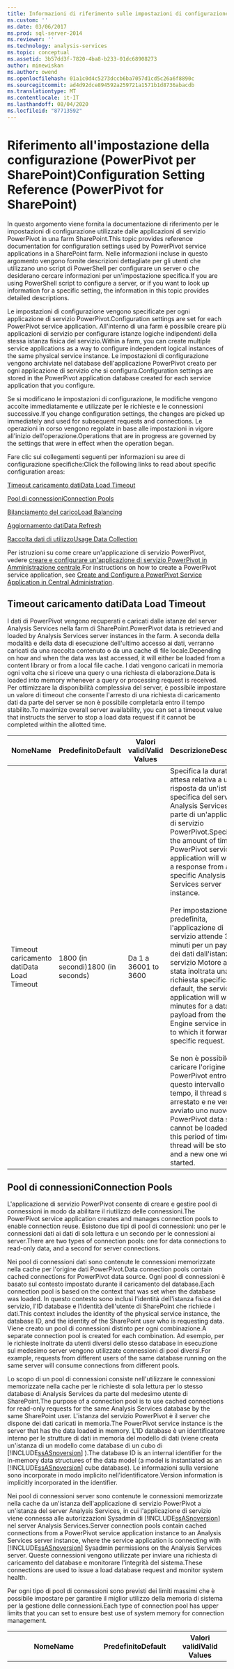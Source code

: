 ```yaml
---
title: Informazioni di riferimento sulle impostazioni di configurazione (PowerPivot per SharePoint) | Microsoft Docs
ms.custom: ''
ms.date: 03/06/2017
ms.prod: sql-server-2014
ms.reviewer: ''
ms.technology: analysis-services
ms.topic: conceptual
ms.assetid: 3b57dd3f-7820-4ba8-b233-01dc68908273
author: minewiskan
ms.author: owend
ms.openlocfilehash: 01a1c0d4c5273dccb6ba7057d1cd5c26a6f8890c
ms.sourcegitcommit: ad4d92dce894592a259721a1571b1d8736abacdb
ms.translationtype: MT
ms.contentlocale: it-IT
ms.lasthandoff: 08/04/2020
ms.locfileid: "87713592"
---
```

# <a name="configuration-setting-reference-powerpivot-for-sharepoint"></a><span data-ttu-id="3c150-102">Riferimento all'impostazione della configurazione (PowerPivot per SharePoint)</span><span class="sxs-lookup"><span data-stu-id="3c150-102">Configuration Setting Reference (PowerPivot for SharePoint)</span></span>
  <span data-ttu-id="3c150-103">In questo argomento viene fornita la documentazione di riferimento per le impostazioni di configurazione utilizzate dalle applicazioni di servizio PowerPivot in una farm SharePoint.</span><span class="sxs-lookup"><span data-stu-id="3c150-103">This topic provides reference documentation for configuration settings used by PowerPivot service applications in a SharePoint farm.</span></span> <span data-ttu-id="3c150-104">Nelle informazioni incluse in questo argomento vengono fornite descrizioni dettagliate per gli utenti che utilizzano uno script di PowerShell per configurare un server o che desiderano cercare informazioni per un'impostazione specifica.</span><span class="sxs-lookup"><span data-stu-id="3c150-104">If you are using PowerShell script to configure a server, or if you want to look up information for a specific setting, the information in this topic provides detailed descriptions.</span></span>  
  
 <span data-ttu-id="3c150-105">Le impostazioni di configurazione vengono specificate per ogni applicazione di servizio PowerPivot.</span><span class="sxs-lookup"><span data-stu-id="3c150-105">Configuration settings are set for each PowerPivot service application.</span></span> <span data-ttu-id="3c150-106">All'interno di una farm è possibile creare più applicazioni di servizio per configurare istanze logiche indipendenti della stessa istanza fisica del servizio.</span><span class="sxs-lookup"><span data-stu-id="3c150-106">Within a farm, you can create multiple service applications as a way to configure independent logical instances of the same physical service instance.</span></span> <span data-ttu-id="3c150-107">Le impostazioni di configurazione vengono archiviate nel database dell'applicazione PowerPivot creato per ogni applicazione di servizio che si configura.</span><span class="sxs-lookup"><span data-stu-id="3c150-107">Configuration settings are stored in the PowerPivot application database created for each service application that you configure.</span></span>  
  
 <span data-ttu-id="3c150-108">Se si modificano le impostazioni di configurazione, le modifiche vengono accolte immediatamente e utilizzate per le richieste e le connessioni successive.</span><span class="sxs-lookup"><span data-stu-id="3c150-108">If you change configuration settings, the changes are picked up immediately and used for subsequent requests and connections.</span></span> <span data-ttu-id="3c150-109">Le operazioni in corso vengono regolate in base alle impostazioni in vigore all'inizio dell'operazione.</span><span class="sxs-lookup"><span data-stu-id="3c150-109">Operations that are in progress are governed by the settings that were in effect when the operation began.</span></span>  
  
 <span data-ttu-id="3c150-110">Fare clic sui collegamenti seguenti per informazioni su aree di configurazione specifiche:</span><span class="sxs-lookup"><span data-stu-id="3c150-110">Click the following links to read about specific configuration areas:</span></span>  
  
 [<span data-ttu-id="3c150-111">Timeout caricamento dati</span><span class="sxs-lookup"><span data-stu-id="3c150-111">Data Load Timeout</span></span>](#LoadingData)  
  
 [<span data-ttu-id="3c150-112">Pool di connessioni</span><span class="sxs-lookup"><span data-stu-id="3c150-112">Connection Pools</span></span>](#ConnectionPool)  
  
 [<span data-ttu-id="3c150-113">Bilanciamento del carico</span><span class="sxs-lookup"><span data-stu-id="3c150-113">Load Balancing</span></span>](#AllocationScheme)  
  
 [<span data-ttu-id="3c150-114">Aggiornamento dati</span><span class="sxs-lookup"><span data-stu-id="3c150-114">Data Refresh</span></span>](#DataRefresh)  
  
 [<span data-ttu-id="3c150-115">Raccolta dati di utilizzo</span><span class="sxs-lookup"><span data-stu-id="3c150-115">Usage Data Collection</span></span>](#UsageData)  
  
 <span data-ttu-id="3c150-116">Per istruzioni su come creare un'applicazione di servizio PowerPivot, vedere [creare e configurare un'applicazione di servizio PowerPivot in Amministrazione centrale](create-and-configure-power-pivot-service-application-in-ca.md).</span><span class="sxs-lookup"><span data-stu-id="3c150-116">For instructions on how to create a PowerPivot service application, see [Create and Configure a PowerPivot Service Application in Central Administration](create-and-configure-power-pivot-service-application-in-ca.md).</span></span>  
  
##  <a name="data-load-timeout"></a><a name="LoadingData"></a> <span data-ttu-id="3c150-117">Timeout caricamento dati</span><span class="sxs-lookup"><span data-stu-id="3c150-117">Data Load Timeout</span></span>  
 <span data-ttu-id="3c150-118">I dati di PowerPivot vengono recuperati e caricati dalle istanze del server Analysis Services nella farm di SharePoint.</span><span class="sxs-lookup"><span data-stu-id="3c150-118">PowerPivot data is retrieved and loaded by Analysis Services server instances in the farm.</span></span> <span data-ttu-id="3c150-119">A seconda della modalità e della data di esecuzione dell'ultimo accesso ai dati, verranno caricati da una raccolta contenuto o da una cache di file locale.</span><span class="sxs-lookup"><span data-stu-id="3c150-119">Depending on how and when the data was last accessed, it will either be loaded from a content library or from a local file cache.</span></span> <span data-ttu-id="3c150-120">I dati vengono caricati in memoria ogni volta che si riceve una query o una richiesta di elaborazione.</span><span class="sxs-lookup"><span data-stu-id="3c150-120">Data is loaded into memory whenever a query or processing request is received.</span></span> <span data-ttu-id="3c150-121">Per ottimizzare la disponibilità complessiva del server, è possibile impostare un valore di timeout che consente l'arresto di una richiesta di caricamento dati da parte del server se non è possibile completarla entro il tempo stabilito.</span><span class="sxs-lookup"><span data-stu-id="3c150-121">To maximize overall server availability, you can set a timeout value that instructs the server to stop a load data request if it cannot be completed within the allotted time.</span></span>  
  
|<span data-ttu-id="3c150-122">Nome</span><span class="sxs-lookup"><span data-stu-id="3c150-122">Name</span></span>|<span data-ttu-id="3c150-123">Predefinito</span><span class="sxs-lookup"><span data-stu-id="3c150-123">Default</span></span>|<span data-ttu-id="3c150-124">Valori validi</span><span class="sxs-lookup"><span data-stu-id="3c150-124">Valid Values</span></span>|<span data-ttu-id="3c150-125">Descrizione</span><span class="sxs-lookup"><span data-stu-id="3c150-125">Description</span></span>|  
|----------|-------------|------------------|-----------------|  
|<span data-ttu-id="3c150-126">Timeout caricamento dati</span><span class="sxs-lookup"><span data-stu-id="3c150-126">Data Load Timeout</span></span>|<span data-ttu-id="3c150-127">1800 (in secondi)</span><span class="sxs-lookup"><span data-stu-id="3c150-127">1800 (in seconds)</span></span>|<span data-ttu-id="3c150-128">Da 1 a 3600</span><span class="sxs-lookup"><span data-stu-id="3c150-128">1 to 3600</span></span>|<span data-ttu-id="3c150-129">Specifica la durata di attesa relativa a una risposta da un'istanza specifica del server Analysis Services da parte di un'applicazione di servizio PowerPivot.</span><span class="sxs-lookup"><span data-stu-id="3c150-129">Specifies the amount of time a PowerPivot service application will wait for a response from a specific Analysis Services server instance.</span></span><br /><br /> <span data-ttu-id="3c150-130">Per impostazione predefinita, l'applicazione di servizio attende 30 minuti per un payload dei dati dall'istanza del servizio Motore a cui è stata inoltrata una richiesta specifica.</span><span class="sxs-lookup"><span data-stu-id="3c150-130">By default, the service application will wait 30 minutes for a data payload from the Engine service instance to which it forwarded a specific request.</span></span><br /><br /> <span data-ttu-id="3c150-131">Se non è possibile caricare l'origine dati PowerPivot entro questo intervallo di tempo, il thread sarà arrestato e ne verrà avviato uno nuovo.</span><span class="sxs-lookup"><span data-stu-id="3c150-131">If the PowerPivot data source cannot be loaded within this period of time, the thread will be stopped and a new one will be started.</span></span>|  
  
##  <a name="connection-pools"></a><a name="ConnectionPool"></a><span data-ttu-id="3c150-132">Pool di connessioni</span><span class="sxs-lookup"><span data-stu-id="3c150-132">Connection Pools</span></span>  
 <span data-ttu-id="3c150-133">L'applicazione di servizio PowerPivot consente di creare e gestire pool di connessioni in modo da abilitare il riutilizzo delle connessioni.</span><span class="sxs-lookup"><span data-stu-id="3c150-133">The PowerPivot service application creates and manages connection pools to enable connection reuse.</span></span> <span data-ttu-id="3c150-134">Esistono due tipi di pool di connessioni: uno per le connessioni dati ai dati di sola lettura e un secondo per le connessioni ai server.</span><span class="sxs-lookup"><span data-stu-id="3c150-134">There are two types of connection pools: one for data connections to read-only data, and a second for server connections.</span></span>  
  
 <span data-ttu-id="3c150-135">Nei pool di connessioni dati sono contenute le connessioni memorizzate nella cache per l'origine dati PowerPivot.</span><span class="sxs-lookup"><span data-stu-id="3c150-135">Data connection pools contain cached connections for PowerPivot data source.</span></span> <span data-ttu-id="3c150-136">Ogni pool di connessioni è basato sul contesto impostato durante il caricamento del database.</span><span class="sxs-lookup"><span data-stu-id="3c150-136">Each connection pool is based on the context that was set when the database was loaded.</span></span> <span data-ttu-id="3c150-137">In questo contesto sono inclusi l'identità dell'istanza fisica del servizio, l'ID database e l'identità dell'utente di SharePoint che richiede i dati.</span><span class="sxs-lookup"><span data-stu-id="3c150-137">This context includes the identity of the physical service instance, the database ID, and the identity of the SharePoint user who is requesting data.</span></span> <span data-ttu-id="3c150-138">Viene creato un pool di connessioni distinto per ogni combinazione.</span><span class="sxs-lookup"><span data-stu-id="3c150-138">A separate connection pool is created for each combination.</span></span> <span data-ttu-id="3c150-139">Ad esempio, per le richieste inoltrate da utenti diversi dello stesso database in esecuzione sul medesimo server vengono utilizzate connessioni di pool diversi.</span><span class="sxs-lookup"><span data-stu-id="3c150-139">For example, requests from different users of the same database running on the same server will consume connections from different pools.</span></span>  
  
 <span data-ttu-id="3c150-140">Lo scopo di un pool di connessioni consiste nell'utilizzare le connessioni memorizzate nella cache per le richieste di sola lettura per lo stesso database di Analysis Services da parte del medesimo utente di SharePoint.</span><span class="sxs-lookup"><span data-stu-id="3c150-140">The purpose of a connection pool is to use cached connections for read-only requests for the same Analysis Services database by the same SharePoint user.</span></span> <span data-ttu-id="3c150-141">L'istanza del servizio PowerPivot è il server che dispone dei dati caricati in memoria.</span><span class="sxs-lookup"><span data-stu-id="3c150-141">The PowerPivot service instance is the server that has the data loaded in memory.</span></span> <span data-ttu-id="3c150-142">L'ID database è un identificatore interno per le strutture di dati in memoria del modello di dati (viene creata un'istanza di un modello come database di un cubo di [!INCLUDE[ssASnoversion](../../includes/ssasnoversion-md.md)] ).</span><span class="sxs-lookup"><span data-stu-id="3c150-142">The database ID is an internal identifier for the in-memory data structures of the data model (a model is instantiated as an [!INCLUDE[ssASnoversion](../../includes/ssasnoversion-md.md)] cube database).</span></span> <span data-ttu-id="3c150-143">Le informazioni sulla versione sono incorporate in modo implicito nell'identificatore.</span><span class="sxs-lookup"><span data-stu-id="3c150-143">Version information is implicitly incorporated in the identifier.</span></span>  
  
 <span data-ttu-id="3c150-144">Nei pool di connessioni server sono contenute le connessioni memorizzate nella cache da un'istanza dell'applicazione di servizio PowerPivot a un'istanza del server Analysis Services, in cui l'applicazione di servizio viene connessa alle autorizzazioni Sysadmin di [!INCLUDE[ssASnoversion](../../includes/ssasnoversion-md.md)] nel server Analysis Services.</span><span class="sxs-lookup"><span data-stu-id="3c150-144">Server connection pools contain cached connections from a PowerPivot service application instance to an Analysis Services server instance, where the service application is connecting with [!INCLUDE[ssASnoversion](../../includes/ssasnoversion-md.md)] Sysadmin permissions on the Analysis Services server.</span></span> <span data-ttu-id="3c150-145">Queste connessioni vengono utilizzate per inviare una richiesta di caricamento del database e monitorare l'integrità del sistema.</span><span class="sxs-lookup"><span data-stu-id="3c150-145">These connections are used to issue a load database request and monitor system health.</span></span>  
  
 <span data-ttu-id="3c150-146">Per ogni tipo di pool di connessioni sono previsti dei limiti massimi che è possibile impostare per garantire il miglior utilizzo della memoria di sistema per la gestione delle connessioni.</span><span class="sxs-lookup"><span data-stu-id="3c150-146">Each type of connection pool has upper limits that you can set to ensure best use of system memory for connection management.</span></span>  
  
|<span data-ttu-id="3c150-147">Nome</span><span class="sxs-lookup"><span data-stu-id="3c150-147">Name</span></span>|<span data-ttu-id="3c150-148">Predefinito</span><span class="sxs-lookup"><span data-stu-id="3c150-148">Default</span></span>|<span data-ttu-id="3c150-149">Valori validi</span><span class="sxs-lookup"><span data-stu-id="3c150-149">Valid Values</span></span>|<span data-ttu-id="3c150-150">Descrizione</span><span class="sxs-lookup"><span data-stu-id="3c150-150">Description</span></span>|  
|----------|-------------|------------------|-----------------|  
|<span data-ttu-id="3c150-151">Timeout pool di connessioni</span><span class="sxs-lookup"><span data-stu-id="3c150-151">Connection Pool Timeout</span></span>|<span data-ttu-id="3c150-152">1800 (in secondi)</span><span class="sxs-lookup"><span data-stu-id="3c150-152">1800 (in seconds)</span></span>|<span data-ttu-id="3c150-153">Da 1 a 3600.</span><span class="sxs-lookup"><span data-stu-id="3c150-153">1 to 3600.</span></span>|<span data-ttu-id="3c150-154">Questa impostazione si applica ai pool di connessioni dati.</span><span class="sxs-lookup"><span data-stu-id="3c150-154">This setting applies to data connection pools.</span></span><br /><br /> <span data-ttu-id="3c150-155">Consente di specificare per quanto tempo una connessione inattiva può rimanere in un pool di connessioni prima di essere rimossa.</span><span class="sxs-lookup"><span data-stu-id="3c150-155">It specifies how much time an idle connection can remain in a connection pool before it is removed.</span></span><br /><br /> <span data-ttu-id="3c150-156">Per impostazione predefinita, una connessione che resta inattiva per più di cinque minuti verrà rimossa tramite l'applicazione del servizio.</span><span class="sxs-lookup"><span data-stu-id="3c150-156">By default, the service application will remove a connection if it is inactive for more than five minutes.</span></span>|  
|<span data-ttu-id="3c150-157">Dimensioni massime pool di connessioni utente</span><span class="sxs-lookup"><span data-stu-id="3c150-157">Maximum User Connection Pool Size</span></span>|<span data-ttu-id="3c150-158">1000</span><span class="sxs-lookup"><span data-stu-id="3c150-158">1000</span></span>|<span data-ttu-id="3c150-159">-1, 0 o da 1 a 10000.</span><span class="sxs-lookup"><span data-stu-id="3c150-159">-1, 0, or 1 to 10000.</span></span><br /><br /> <span data-ttu-id="3c150-160">-1 indica un numero illimitato di connessioni inattive.</span><span class="sxs-lookup"><span data-stu-id="3c150-160">-1 specifies an unlimited number of idle connections.</span></span><br /><br /> <span data-ttu-id="3c150-161">0 indica che non vengono mantenute connessioni inattive.</span><span class="sxs-lookup"><span data-stu-id="3c150-161">0 means no idle connections are kept.</span></span> <span data-ttu-id="3c150-162">È necessario creare ogni volta nuove connessioni a un'origine dati PowerPivot.</span><span class="sxs-lookup"><span data-stu-id="3c150-162">New connections to a PowerPivot data source must be created each time.</span></span>|<span data-ttu-id="3c150-163">Questa impostazione si applica al numero di connessioni inattive in tutti i pool di connessioni dati creati per una specifica istanza dell'applicazione di servizio PowerPivot.</span><span class="sxs-lookup"><span data-stu-id="3c150-163">This setting applies to the number of idle connections in all data connection pools created for a specific PowerPivot service application instance.</span></span><br /><br /> <span data-ttu-id="3c150-164">Vengono creati pool di connessioni singoli per combinazioni univoche di un utente di SharePoint, dati PowerPivot e un'istanza del servizio.</span><span class="sxs-lookup"><span data-stu-id="3c150-164">Individual connection pools are created for unique combinations of a SharePoint user, PowerPivot data, and service instance.</span></span> <span data-ttu-id="3c150-165">Se molti utenti accedono a più origini dati PowerPivot, le prestazioni del server potrebbero essere migliorate tramite un aumento delle dimensioni del pool di connessioni.</span><span class="sxs-lookup"><span data-stu-id="3c150-165">If you have many users accessing a variety of PowerPivot data sources, server performance might benefit from an increase in connection pool size.</span></span><br /><br /> <span data-ttu-id="3c150-166">Se sono presenti più di 100 connessioni inattive a un'istanza del servizio PowerPivot, le connessioni inattive più recenti vengono disconnesse piuttosto che restituite al pool.</span><span class="sxs-lookup"><span data-stu-id="3c150-166">If there are more than 100 idle connections to a PowerPivot service instance, newly idle connections are disconnected rather than returned to the pool.</span></span>|  
|<span data-ttu-id="3c150-167">Dimensioni massime pool di connessioni di amministrazione</span><span class="sxs-lookup"><span data-stu-id="3c150-167">Maximum Administrative Connection Pool Size</span></span>|<span data-ttu-id="3c150-168">200</span><span class="sxs-lookup"><span data-stu-id="3c150-168">200</span></span>|<span data-ttu-id="3c150-169">-1, 0 o da 1 a 10000.</span><span class="sxs-lookup"><span data-stu-id="3c150-169">-1, 0, or 1 to 10000.</span></span><br /><br /> <span data-ttu-id="3c150-170">-1 indica un numero illimitato di connessioni inattive.</span><span class="sxs-lookup"><span data-stu-id="3c150-170">-1 specifies an unlimited number of idle connections.</span></span>|<span data-ttu-id="3c150-171">Numero massimo di connessioni server inattive in tutti i pool di connessioni amministrative creati per le connessioni dell'applicazione del servizio PowerPivot in un'istanza del server Analysis Services.</span><span class="sxs-lookup"><span data-stu-id="3c150-171">The maximum number of idle server connections in all administrative connection pools created for PowerPivot service application connections to an Analysis Services server instance.</span></span> <span data-ttu-id="3c150-172">Le connessioni server vengono utilizzate per le richieste per caricare i database e salvare nuovamente le modifiche nel database di SharePoint.</span><span class="sxs-lookup"><span data-stu-id="3c150-172">Server connections are used for requests to load databases and to save changes back to the SharePoint database.</span></span>|  
  
##  <a name="load-balancing"></a><a name="AllocationScheme"></a><span data-ttu-id="3c150-173">Bilanciamento del carico</span><span class="sxs-lookup"><span data-stu-id="3c150-173">Load Balancing</span></span>  
 <span data-ttu-id="3c150-174">Una delle funzioni eseguite tramite il servizio PowerPivot consiste nel determinare dove verranno caricati i dati di Analysis Services tra le istanze del servizio PowerPivot disponibili.</span><span class="sxs-lookup"><span data-stu-id="3c150-174">One of the functions that the PowerPivot service performs is to determine where Analysis Services data will be loaded among the available PowerPivot service instances.</span></span> <span data-ttu-id="3c150-175">Impostando `AllocationMethod` vengono specificati i criteri in base ai quali viene selezionata un'istanza del servizio.</span><span class="sxs-lookup"><span data-stu-id="3c150-175">The `AllocationMethod` setting specifies the criteria against which a service instance is selected.</span></span>  
  
|<span data-ttu-id="3c150-176">Nome</span><span class="sxs-lookup"><span data-stu-id="3c150-176">Name</span></span>|<span data-ttu-id="3c150-177">Predefinito</span><span class="sxs-lookup"><span data-stu-id="3c150-177">Default</span></span>|<span data-ttu-id="3c150-178">Valori validi</span><span class="sxs-lookup"><span data-stu-id="3c150-178">Valid Values</span></span>|<span data-ttu-id="3c150-179">Descrizione</span><span class="sxs-lookup"><span data-stu-id="3c150-179">Description</span></span>|  
|----------|-------------|------------------|-----------------|  
|<span data-ttu-id="3c150-180">Metodo di allocazione</span><span class="sxs-lookup"><span data-stu-id="3c150-180">Allocation Method</span></span>|<span data-ttu-id="3c150-181">RoundRobin</span><span class="sxs-lookup"><span data-stu-id="3c150-181">RoundRobin</span></span>|<span data-ttu-id="3c150-182">Round robin</span><span class="sxs-lookup"><span data-stu-id="3c150-182">Round Robin</span></span><br /><br /> <span data-ttu-id="3c150-183">Basato sull'integrità</span><span class="sxs-lookup"><span data-stu-id="3c150-183">Health Based</span></span>|<span data-ttu-id="3c150-184">Schema di allocazione delle richieste di caricamento tra due o più istanze del server Analysis Services.</span><span class="sxs-lookup"><span data-stu-id="3c150-184">A scheme for allocating load requests among two or more Analysis Services server instances.</span></span><br /><br /> <span data-ttu-id="3c150-185">Per impostazione predefinita, il servizio PowerPivot consentirà di alternare le richieste in base all'integrità del server.</span><span class="sxs-lookup"><span data-stu-id="3c150-185">By default, the PowerPivot service will alternate requests based on server health.</span></span> <span data-ttu-id="3c150-186">La metodologia basata sull'integrità consente di allocare le richieste sul server che dispone della maggior parte delle risorse di sistema utilizzabili in base alla memoria disponibile e all'utilizzo della CPU.</span><span class="sxs-lookup"><span data-stu-id="3c150-186">Health based allocates requests to the server that has the most system resources available based on available memory and CPU utilization.</span></span><br /><br /> <span data-ttu-id="3c150-187">Il round robin consente una rotazione delle richieste tra i vari server disponibili, indipendentemente dal carico corrente o dall'integrità del server.</span><span class="sxs-lookup"><span data-stu-id="3c150-187">Round robin rotates requests amongst the available servers in sequential order, regardless of current load or server health.</span></span>|  
  
##  <a name="data-refresh"></a><a name="DataRefresh"></a> <span data-ttu-id="3c150-188">Aggiornamento dati</span><span class="sxs-lookup"><span data-stu-id="3c150-188">Data Refresh</span></span>  
 <span data-ttu-id="3c150-189">Specificare l'intervallo di ore che consente di definire una giornata lavorativa normale o tipica dell'organizzazione.</span><span class="sxs-lookup"><span data-stu-id="3c150-189">Specify the range of hours that defines a normal or typical business day for your organization.</span></span> <span data-ttu-id="3c150-190">Queste impostazioni di configurazione permettono di determinare l'orario non lavorativo in cui viene eseguita l'elaborazione dati per le operazioni di aggiornamento dei dati.</span><span class="sxs-lookup"><span data-stu-id="3c150-190">These configuration settings determine when after-hours data processing occurs for data refresh operations.</span></span> <span data-ttu-id="3c150-191">L'elaborazione fuori orario lavorativo può essere avviata in coincidenza con l'ora di fine della giornata lavorativa.</span><span class="sxs-lookup"><span data-stu-id="3c150-191">After-hours processing can begin at the end time of the business day.</span></span> <span data-ttu-id="3c150-192">L'elaborazione fuori orario lavorativo è un'opzione di pianificazione destinata ai proprietari di documenti che desiderano aggiornare un'origine dati PowerPivot con i dati transazionali generati durante l'orario lavorativo normale.</span><span class="sxs-lookup"><span data-stu-id="3c150-192">After-hours processing is a schedule option for document owners who want to refresh a PowerPivot data source with transactional data that was generated during normal business hours.</span></span>  
  
|<span data-ttu-id="3c150-193">Nome</span><span class="sxs-lookup"><span data-stu-id="3c150-193">Name</span></span>|<span data-ttu-id="3c150-194">Predefinito</span><span class="sxs-lookup"><span data-stu-id="3c150-194">Default</span></span>|<span data-ttu-id="3c150-195">Valori validi</span><span class="sxs-lookup"><span data-stu-id="3c150-195">Valid values</span></span>|<span data-ttu-id="3c150-196">Descrizione</span><span class="sxs-lookup"><span data-stu-id="3c150-196">Description</span></span>|  
|----------|-------------|------------------|-----------------|  
|<span data-ttu-id="3c150-197">Ora di inizio</span><span class="sxs-lookup"><span data-stu-id="3c150-197">Start time</span></span>|<span data-ttu-id="3c150-198">4.00 A.M.</span><span class="sxs-lookup"><span data-stu-id="3c150-198">04:00 a.m.</span></span>|<span data-ttu-id="3c150-199">Da 1 a 12 ore, dove il valore è un numero intero valido all'interno di quell'intervallo.</span><span class="sxs-lookup"><span data-stu-id="3c150-199">1 to 12 hours, where the value is a valid integer within that range.</span></span><br /><br /> <span data-ttu-id="3c150-200">Il tipo è Time.</span><span class="sxs-lookup"><span data-stu-id="3c150-200">Type is Time.</span></span>|<span data-ttu-id="3c150-201">Consente di impostare il limite inferiore di un intervallo orario lavorativo.</span><span class="sxs-lookup"><span data-stu-id="3c150-201">Sets the lower limit of a business hour range.</span></span>|  
|<span data-ttu-id="3c150-202">Ora di fine</span><span class="sxs-lookup"><span data-stu-id="3c150-202">End time</span></span>|<span data-ttu-id="3c150-203">08.00 P.M.</span><span class="sxs-lookup"><span data-stu-id="3c150-203">08:00 p.m.</span></span>|<span data-ttu-id="3c150-204">Da 1 a 12 ore, dove il valore è un numero intero valido all'interno di quell'intervallo.</span><span class="sxs-lookup"><span data-stu-id="3c150-204">1 to 12 hours, where the value is a valid integer within that range.</span></span><br /><br /> <span data-ttu-id="3c150-205">Il tipo è Time.</span><span class="sxs-lookup"><span data-stu-id="3c150-205">Type is Time.</span></span>|<span data-ttu-id="3c150-206">Consente di impostare il limite superiore di un intervallo orario lavorativo.</span><span class="sxs-lookup"><span data-stu-id="3c150-206">Sets the upper limit of a business hour range.</span></span>|  
|<span data-ttu-id="3c150-207">Account di aggiornamento dati automatico PowerPivot</span><span class="sxs-lookup"><span data-stu-id="3c150-207">PowerPivot Unattended Data Refresh Account</span></span>|<span data-ttu-id="3c150-208">Nessuno</span><span class="sxs-lookup"><span data-stu-id="3c150-208">None</span></span>|<span data-ttu-id="3c150-209">ID dell'applicazione di destinazione</span><span class="sxs-lookup"><span data-stu-id="3c150-209">A target application ID</span></span>|<span data-ttu-id="3c150-210">Questo account viene utilizzato per eseguire processi di aggiornamento dati per conto del proprietario di una pianificazione.</span><span class="sxs-lookup"><span data-stu-id="3c150-210">This account is used to run data refresh jobs on behalf of a schedule owner.</span></span><br /><br /> <span data-ttu-id="3c150-211">È necessario definire prima un'account di aggiornamento dati automatico per potervi fare riferimento nella pagina di configurazione dell'applicazione di servizio.</span><span class="sxs-lookup"><span data-stu-id="3c150-211">The unattended data refresh account must be defined in advance before it can be referenced in the service application configuration page.</span></span> <span data-ttu-id="3c150-212">Per ulteriori informazioni, vedere [configurare l'account di aggiornamento dati automatico PowerPivot &#40;PowerPivot per SharePoint&#41;](../configure-unattended-data-refresh-account-powerpivot-sharepoint.md).</span><span class="sxs-lookup"><span data-stu-id="3c150-212">For more information, see [Configure the PowerPivot Unattended Data Refresh Account &#40;PowerPivot for SharePoint&#41;](../configure-unattended-data-refresh-account-powerpivot-sharepoint.md).</span></span>|  
|<span data-ttu-id="3c150-213">Consenti agli utenti di immettere credenziali di Windows personalizzate</span><span class="sxs-lookup"><span data-stu-id="3c150-213">Allow users to enter custom Windows credentials</span></span>|<span data-ttu-id="3c150-214">Attivato</span><span class="sxs-lookup"><span data-stu-id="3c150-214">Enabled</span></span>|<span data-ttu-id="3c150-215">Boolean</span><span class="sxs-lookup"><span data-stu-id="3c150-215">Boolean</span></span>|<span data-ttu-id="3c150-216">Determina se la pagina di configurazione dell'aggiornamento dati pianificato mostra un'opzione che consente a un proprietario di pianificazione di specificare account utente e password per eseguire un processo di aggiornamento dati.</span><span class="sxs-lookup"><span data-stu-id="3c150-216">Determines whether the scheduled data refresh configuration page shows an option that allows a schedule owner to specify Windows user account and password to run a data refresh job.</span></span><br /><br /> <span data-ttu-id="3c150-217">Il servizio di archiviazione sicura deve essere abilitato affinché questa opzione funzioni.</span><span class="sxs-lookup"><span data-stu-id="3c150-217">Secure Store Service must be enabled in order for this option to work.</span></span> <span data-ttu-id="3c150-218">Per ulteriori informazioni, vedere [configurare le credenziali archiviate per l'aggiornamento dati PowerPivot &#40;PowerPivot per SharePoint&#41;](../configure-stored-credentials-data-refresh-powerpivot-sharepoint.md).</span><span class="sxs-lookup"><span data-stu-id="3c150-218">For more information, see [Configure Stored Credentials for PowerPivot Data Refresh &#40;PowerPivot for SharePoint&#41;](../configure-stored-credentials-data-refresh-powerpivot-sharepoint.md).</span></span>|  
|<span data-ttu-id="3c150-219">Lunghezza massima cronologia di elaborazione</span><span class="sxs-lookup"><span data-stu-id="3c150-219">Maximum Processing History Length</span></span>|<span data-ttu-id="3c150-220">365</span><span class="sxs-lookup"><span data-stu-id="3c150-220">365</span></span>|<span data-ttu-id="3c150-221">Da 1 a 5000 giorni</span><span class="sxs-lookup"><span data-stu-id="3c150-221">1 to 5000 days</span></span>|<span data-ttu-id="3c150-222">Determina per quanto tempo viene conservata la cronologia dell'aggiornamento dati nel database dell'applicazione di servizio PowerPivot.</span><span class="sxs-lookup"><span data-stu-id="3c150-222">Determines how long data refresh history is retained in the PowerPivot service application database.</span></span> <span data-ttu-id="3c150-223">Per altre informazioni, vedere [PowerPivot Usage Data Collection](power-pivot-usage-data-collection.md).</span><span class="sxs-lookup"><span data-stu-id="3c150-223">For more information, see [PowerPivot Usage Data Collection](power-pivot-usage-data-collection.md).</span></span>|  
  
##  <a name="usage-data-collection"></a><a name="UsageData"></a><span data-ttu-id="3c150-224">Raccolta dati di utilizzo</span><span class="sxs-lookup"><span data-stu-id="3c150-224">Usage Data Collection</span></span>  
 <span data-ttu-id="3c150-225">I report sull'utilizzo visualizzati nel dashboard di gestione PowerPivot possono fornire informazioni importanti sull'utilizzo delle cartelle di lavoro abilitate per PowerPivot.</span><span class="sxs-lookup"><span data-stu-id="3c150-225">Usage reports that appear in the PowerPivot Management Dashboard can provide important information about how PowerPivot-enabled workbooks are used.</span></span> <span data-ttu-id="3c150-226">Le impostazioni di configurazione seguenti consentono di controllare aspetti della raccolta di dati sull'utilizzo per eventi del server PowerPivot presentati successivamente nei report relativi all'utilizzo o alle attività.</span><span class="sxs-lookup"><span data-stu-id="3c150-226">The following configuration settings control aspects of usage data collection for PowerPivot server events that are subsequently presented in usage or activity reports.</span></span>  
  
|<span data-ttu-id="3c150-227">Nome</span><span class="sxs-lookup"><span data-stu-id="3c150-227">Name</span></span>|<span data-ttu-id="3c150-228">Predefinito</span><span class="sxs-lookup"><span data-stu-id="3c150-228">Default</span></span>|<span data-ttu-id="3c150-229">Valori validi</span><span class="sxs-lookup"><span data-stu-id="3c150-229">Valid values</span></span>|<span data-ttu-id="3c150-230">Descrizione</span><span class="sxs-lookup"><span data-stu-id="3c150-230">Description</span></span>|  
|----------|-------------|------------------|-----------------|  
|<span data-ttu-id="3c150-231">Intervallo di report query</span><span class="sxs-lookup"><span data-stu-id="3c150-231">Query Reporting Interval</span></span>|<span data-ttu-id="3c150-232">300 (in secondi)</span><span class="sxs-lookup"><span data-stu-id="3c150-232">300 (in seconds)</span></span>|<span data-ttu-id="3c150-233">Da 1 a n secondi, dove n è qualsiasi numero intero valido.</span><span class="sxs-lookup"><span data-stu-id="3c150-233">1 to n seconds, where n is any valid integer.</span></span>|<span data-ttu-id="3c150-234">Per garantire che per la raccolta dei dati sull'utilizzo non venga impegnata una percentuale eccessiva della capacità di trasferimento dati della farm, le statistiche sulle query vengono raccolte in ogni connessione e segnalate come un unico evento.</span><span class="sxs-lookup"><span data-stu-id="3c150-234">To ensure that usage data collection does not consume too much of the data transfer capacity of the farm, query statistics are collected on each connection and reported as a single event.</span></span> <span data-ttu-id="3c150-235">Intervallo di report query consente di determinare la frequenza con cui viene segnalato un evento.</span><span class="sxs-lookup"><span data-stu-id="3c150-235">The Query Reporting Interval determines how often an event is reported.</span></span> <span data-ttu-id="3c150-236">Per impostazione predefinita, le statistiche sulle query vengono segnalate ogni 5 minuti.</span><span class="sxs-lookup"><span data-stu-id="3c150-236">By default, query statistics are reported every 5 minutes.</span></span><br /><br /> <span data-ttu-id="3c150-237">Poiché le connessioni vengono chiuse immediatamente all'invio di una richiesta, viene generato un numero molto elevato di connessioni anche per un singolo utente che accede a una sola origine dati PowerPivot.</span><span class="sxs-lookup"><span data-stu-id="3c150-237">Because connections are immediately closed as soon as a request is sent, the system generates a very large number of connections for even a single user accessing a single PowerPivot data source.</span></span> <span data-ttu-id="3c150-238">Per questo motivo, vengono creati pool di connessioni per ogni combinazione di utente e origine dati PowerPivot in modo che, una volta creata una connessione, questa possa essere riutilizzata dallo stesso utente per i medesimi dati.</span><span class="sxs-lookup"><span data-stu-id="3c150-238">For this reason, connection pools are created for each user and PowerPivot data source combination so that once a connection is created it can be reused by the same user for the same data.</span></span> <span data-ttu-id="3c150-239">Periodicamente, agli intervalli specificati tramite questa impostazione di configurazione, tramite l'applicazione di servizio PowerPivot vengono generati report concernenti i dati sull'utilizzo per ogni connessione del relativo pool.</span><span class="sxs-lookup"><span data-stu-id="3c150-239">Periodically, at intervals specified through this configuration setting, the PowerPivot service application reports the usage data for each connection in the connection pool.</span></span><br /><br /> <span data-ttu-id="3c150-240">Se si aumenta il valore dell'intervallo di segnalazione, verrà registrato un numero inferiore di eventi.</span><span class="sxs-lookup"><span data-stu-id="3c150-240">Increasing the time-to-report value will cause fewer events to be logged.</span></span> <span data-ttu-id="3c150-241">Se il valore impostato è troppo elevato, tuttavia, si rischia di perdere i dati relativi agli eventi al riavvio del server o alla chiusura di una connessione.</span><span class="sxs-lookup"><span data-stu-id="3c150-241">However, if you set it too high, you risk losing event data if the server restarts or a connection is closed.</span></span><br /><br /> <span data-ttu-id="3c150-242">La riduzione del valore determina la registrazione di più eventi con maggiore frequenza, con l'aggiunta di più dati sull'utilizzo correlati a PowerPivot al sistema di raccolta dati nel database dell'utilizzo di SharePoint.</span><span class="sxs-lookup"><span data-stu-id="3c150-242">Lowering the value will cause more events to be logged with greater frequency, adding more PowerPivot-related usage data to the data collection system in the SharePoint usage database.</span></span><br /><br /> <span data-ttu-id="3c150-243">È opportuno, in genere, non modificare questa impostazione di configurazione, tranne che durante un tentativo di risoluzione di un problema specifico, ad esempio se le dimensioni del database dell'utilizzo stanno aumentando troppo rapidamente in base ai dati sull'utilizzo di PowerPivot.</span><span class="sxs-lookup"><span data-stu-id="3c150-243">Generally, do not change this configuration setting unless you are trying to resolve a specific problem (for example, if the usage database is growing too quickly as a result of PowerPivot usage data).</span></span>|  
|<span data-ttu-id="3c150-244">Cronologia dati di utilizzo</span><span class="sxs-lookup"><span data-stu-id="3c150-244">Usage Data History</span></span>|<span data-ttu-id="3c150-245">365 (in giorni)</span><span class="sxs-lookup"><span data-stu-id="3c150-245">365 (in days)</span></span>|<span data-ttu-id="3c150-246">0 o da 1 a n giorni, dove n è qualsiasi numero intero valido.</span><span class="sxs-lookup"><span data-stu-id="3c150-246">0, or 1 to n days, where n is any valid integer.</span></span><br /><br /> <span data-ttu-id="3c150-247">0 indica che la cronologia viene mantenuta sempre, senza essere mai eliminata.</span><span class="sxs-lookup"><span data-stu-id="3c150-247">0 means that history is always retained and never deleted.</span></span>|<span data-ttu-id="3c150-248">Per impostazione predefinita, i dati sull'utilizzo vengono mantenuti per un anno nel database dell'applicazione di servizio PowerPivot.</span><span class="sxs-lookup"><span data-stu-id="3c150-248">By default, usage data is kept for one year in the PowerPivot service application database.</span></span> <span data-ttu-id="3c150-249">I record generati da più di un anno vengono eliminati dal database.</span><span class="sxs-lookup"><span data-stu-id="3c150-249">Records that are older than one year are dropped from the database.</span></span><br /><br /> <span data-ttu-id="3c150-250">Viene effettuato un controllo giornaliero dei dati cronologici scaduti, durante l'esecuzione del processo di elaborazione dati sull'utilizzo di Microsoft SharePoint Foundation.</span><span class="sxs-lookup"><span data-stu-id="3c150-250">A check for expired historical data occurs daily, when the Microsoft SharePoint Foundation Usage Data Processing job runs.</span></span> <span data-ttu-id="3c150-251">Tramite il processo timer, questa impostazione verrà letta e verrà attivato un comando di eliminazione dei dati per la cronologia scaduta nel database dell'applicazione di servizio PowerPivot.</span><span class="sxs-lookup"><span data-stu-id="3c150-251">The timer job will read this setting and trigger a data deletion command for expired history in the PowerPivot service application database.</span></span>|  
|<span data-ttu-id="3c150-252">Limite massimo risposta semplice</span><span class="sxs-lookup"><span data-stu-id="3c150-252">Trivial Response Upper Limit</span></span>|<span data-ttu-id="3c150-253">500 (in millisecondi)</span><span class="sxs-lookup"><span data-stu-id="3c150-253">500 (in milliseconds)</span></span>|<span data-ttu-id="3c150-254">Da 1 a n millisecondi, dove n è qualsiasi numero intero valido.</span><span class="sxs-lookup"><span data-stu-id="3c150-254">1 to n milliseconds, where n is any valid integer.</span></span>|<span data-ttu-id="3c150-255">Per impostazione predefinita, la soglia per le richieste semplici è di mezzo secondo.</span><span class="sxs-lookup"><span data-stu-id="3c150-255">By default, the threshold for trivial requests is half a second.</span></span><br /><br /> <span data-ttu-id="3c150-256">Tra le richieste semplici sono inclusi ping del server, richieste per i metadati e sessioni di avvio.</span><span class="sxs-lookup"><span data-stu-id="3c150-256">Trivial requests include server pings, requests for metadata, and starting sessions.</span></span>|  
|<span data-ttu-id="3c150-257">Limite massimo risposta rapida</span><span class="sxs-lookup"><span data-stu-id="3c150-257">Quick Response Upper Limit</span></span>|<span data-ttu-id="3c150-258">1000 (in millisecondi)</span><span class="sxs-lookup"><span data-stu-id="3c150-258">1000 (in milliseconds)</span></span>|<span data-ttu-id="3c150-259">Da 1 a n millisecondi, dove n è qualsiasi numero intero valido.</span><span class="sxs-lookup"><span data-stu-id="3c150-259">1 to n milliseconds, where n is any valid integer.</span></span>|<span data-ttu-id="3c150-260">Per impostazione predefinita, la soglia per le richieste rapide è un secondo.</span><span class="sxs-lookup"><span data-stu-id="3c150-260">By default, the threshold for quick requests is one second.</span></span><br /><br /> <span data-ttu-id="3c150-261">Le richieste rapide dispongono in genere di un set di dati estremamente ridotto oppure corrispondono a richieste per metadati che si estendono tra set con membri di elevate dimensioni.</span><span class="sxs-lookup"><span data-stu-id="3c150-261">Quick requests are those that have an extremely small dataset, or requests for metadata that span large member sets.</span></span>|  
|<span data-ttu-id="3c150-262">Limite massimo risposta prevista</span><span class="sxs-lookup"><span data-stu-id="3c150-262">Expected Response Upper Limit</span></span>|<span data-ttu-id="3c150-263">3000 (in millisecondi)</span><span class="sxs-lookup"><span data-stu-id="3c150-263">3000 (in milliseconds)</span></span>|<span data-ttu-id="3c150-264">Da 1 a n millisecondi, dove n è qualsiasi numero intero valido.</span><span class="sxs-lookup"><span data-stu-id="3c150-264">1 to n milliseconds, where n is any valid integer.</span></span>|<span data-ttu-id="3c150-265">Per impostazione predefinita, la soglia per le richieste previste è tre secondi.</span><span class="sxs-lookup"><span data-stu-id="3c150-265">By default, the threshold for expected requests is three seconds.</span></span><br /><br /> <span data-ttu-id="3c150-266">Con questa soglia viene impostato il limite superiore della durata di una query prevista.</span><span class="sxs-lookup"><span data-stu-id="3c150-266">This threshold sets the upper limit of an expected query time.</span></span>|  
|<span data-ttu-id="3c150-267">Limite massimo risposta lunga</span><span class="sxs-lookup"><span data-stu-id="3c150-267">Long Response Upper Limit</span></span>|<span data-ttu-id="3c150-268">10000 (in millisecondi)</span><span class="sxs-lookup"><span data-stu-id="3c150-268">10000 (in milliseconds)</span></span>|<span data-ttu-id="3c150-269">Da 1 a n millisecondi, dove n è qualsiasi numero intero valido.</span><span class="sxs-lookup"><span data-stu-id="3c150-269">1 to n milliseconds, where n is any valid integer.</span></span>|<span data-ttu-id="3c150-270">Per impostazione predefinita, la soglia per le richieste lunghe è dieci secondi.</span><span class="sxs-lookup"><span data-stu-id="3c150-270">By default, the threshold for long requests is ten seconds.</span></span><br /><br /> <span data-ttu-id="3c150-271">Si tratta di richieste per la cui esecuzione è necessaria una durata maggiore del previsto e che tuttavia rientrano in un intervallo accettabile.</span><span class="sxs-lookup"><span data-stu-id="3c150-271">These are requests that run longer than expected, but still fall within an acceptable range.</span></span>|  
  
## <a name="see-also"></a><span data-ttu-id="3c150-272">Vedere anche</span><span class="sxs-lookup"><span data-stu-id="3c150-272">See Also</span></span>  
 <span data-ttu-id="3c150-273">[Creazione e configurazione di un'applicazione di servizio PowerPivot in Amministrazione centrale](create-and-configure-power-pivot-service-application-in-ca.md) </span><span class="sxs-lookup"><span data-stu-id="3c150-273">[Create and Configure a PowerPivot Service Application in Central Administration](create-and-configure-power-pivot-service-application-in-ca.md) </span></span>  
 <span data-ttu-id="3c150-274">[Aggiornamento dati PowerPivot con SharePoint 2010](../powerpivot-data-refresh-with-sharepoint-2010.md) </span><span class="sxs-lookup"><span data-stu-id="3c150-274">[PowerPivot Data Refresh with SharePoint 2010](../powerpivot-data-refresh-with-sharepoint-2010.md) </span></span>  
 <span data-ttu-id="3c150-275">[Configurare la raccolta dati di utilizzo per &#40;PowerPivot per SharePoint](configure-usage-data-collection-for-power-pivot-for-sharepoint.md) </span><span class="sxs-lookup"><span data-stu-id="3c150-275">[Configure Usage Data Collection for &#40;PowerPivot for SharePoint](configure-usage-data-collection-for-power-pivot-for-sharepoint.md) </span></span>  
 <span data-ttu-id="3c150-276">[Configurare gli account del servizio PowerPivot](configure-power-pivot-service-accounts.md) </span><span class="sxs-lookup"><span data-stu-id="3c150-276">[Configure PowerPivot Service Accounts](configure-power-pivot-service-accounts.md) </span></span>  
 [<span data-ttu-id="3c150-277">Dati di utilizzo e dashboard di gestione PowerPivot</span><span class="sxs-lookup"><span data-stu-id="3c150-277">PowerPivot Management Dashboard and Usage Data</span></span>](power-pivot-management-dashboard-and-usage-data.md)  
  
  
